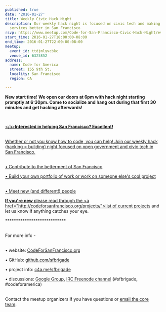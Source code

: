 ```yaml
---
published: true
date: '2016-01-27'
title: Weekly Civic Hack Night
description: Our weekly hack night is focused on civic tech and making government
  services better in San Francisco
rsvp: https://www.meetup.com/Code-for-San-Francisco-Civic-Hack-Night/events/227583479/
start_time: 2016-01-27T18:00:00-08:00
end_time: 2016-01-27T22:00:00-08:00
meetup:
  event_id: ttdjmlyvcbkc
  venue_id: 6325852
address:
  name: Code for America
  street: 155 9th St.
  locality: San Francisco
  region: CA

---
```

<!-- imported via scripts/generate-events-from-meetup -->
<p><b>New start time! We open our doors at 6pm with hack night starting promptly at 6:30pm. Come to socialize and hang out during that first 30 minutes and get hacking afterwards!</b></p> <p><b><br/></b></p> <p><a href="http://venturebeat.com/2013/05/16/homeless-to-hacker-how-the-maker-movement-changed-one-mans-life/">&lt;/a&gt;<b>Interested in helping San Francisco? Excellent! </b></p> <p><br/>Whether or not you know how to code, you can help! Join our weekly hack (hacking = building) night focused on open government and civic tech in San Francisco.</p> <p><br/>• Contribute to the betterment of San Francisco</p> <p>• Build your own portfolio of work or work on someone else's cool project</p> <p><br/>• Meet new (and different!) people</p> <p><b>If you're new</b> please read through the &lt;a href="http://codeforsanfrancisco.org/projects/"&gt;list of current projects</a> and let us know if anything catches your eye.</p> <p>****************************</p> <p><br/>For more info -</p> <p><br/>• website: <a href="http://www.codeforsanfrancisco.org">CodeForSanFrancisco.org</a></p> <p>• GitHub: <a href="https://www.github.com/sfbrigade">github.com/sfbrigade</a></p> <p>• project info: <a href="http://c4a.me/sfbrigade">c4a.me/sfbrigade</a></p> <p>• discussions: <a href="https://groups.google.com/forum/#!forum/code-for-san-francisco">Google Group</a>, <a href="http://webchat.freenode.net/">IRC Freenode channel</a> (#sfbrigade, #codeforamerica)</p> <p><br/>Contact the meetup organizers if you have questions or <a href="mailto:[masked]">email the core team</a>.</p> 
